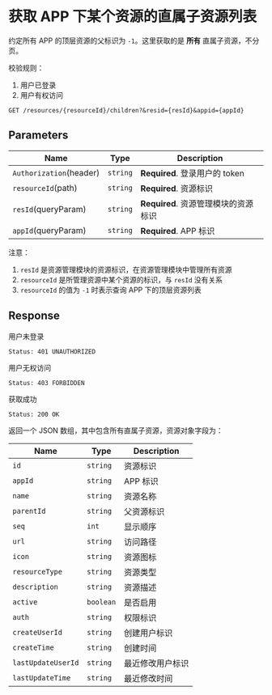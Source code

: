 # 获取 APP 下某个资源的直属子资源列表

约定所有 APP 的顶层资源的父标识为 `-1`。这里获取的是 __所有__ 直属子资源，不分页。

校验规则：

1. 用户已登录
2. 用户有权访问

```text
GET /resources/{resourceId}/children?&resid={resId}&appid={appId}
```

## Parameters

| Name                    | Type     | Description                          |
| ----------------------- | -------- | ------------------------------------ |
| `Authorization`(header) | `string` | **Required**. 登录用户的 token       |
| `resourceId`(path)      | `string` | **Required**. 资源标识               |
| `resId`(queryParam)     | `string` | **Required**. 资源管理模块的资源标识 |
| `appId`(queryParam)     | `string` | **Required**. APP 标识               |


注意：

1. `resId` 是资源管理模块的资源标识，在资源管理模块中管理所有资源
2. `resourceId` 是所管理资源中某个资源的标识，与 `resId` 没有关系
3. `resourceId` 的值为 `-1` 时表示查询 APP 下的顶层资源列表

## Response

用户未登录

```text
Status: 401 UNAUTHORIZED
```

用户无权访问

```text
Status: 403 FORBIDDEN
```

获取成功

```text
Status: 200 OK
```

返回一个 JSON 数组，其中包含所有直属子资源，资源对象字段为：

| Name               | Type      | Description      |
| ------------------ | --------- | ---------------- |
| `id`               | `string`  | 资源标识         |
| `appId`            | `string`  | APP 标识         |
| `name`             | `string`  | 资源名称         |
| `parentId`         | `string`  | 父资源标识       |
| `seq`              | `int`     | 显示顺序         |
| `url`              | `string`  | 访问路径         |
| `icon`             | `string`  | 资源图标         |
| `resourceType`     | `string`  | 资源类型         |
| `description`      | `string`  | 资源描述         |
| `active`           | `boolean` | 是否启用         |
| `auth`             | `string`  | 权限标识         |
| `createUserId`     | `string`  | 创建用户标识     |
| `createTime`       | `string`  | 创建时间         |
| `lastUpdateUserId` | `string`  | 最近修改用户标识 |
| `lastUpdateTime`   | `string`  | 最近修改时间     |
